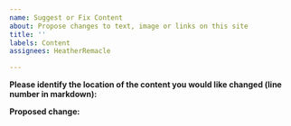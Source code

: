 ```yaml
---
name: Suggest or Fix Content
about: Propose changes to text, image or links on this site
title: ''
labels: Content
assignees: HeatherRemacle

---
```


**Please identify the location of the content you would like changed (line number in markdown):**


**Proposed change:**
